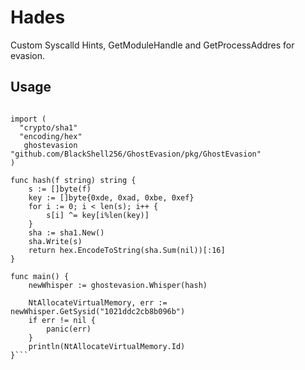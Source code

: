 # Hades
Custom Syscalld Hints, GetModuleHandle and GetProcessAddres for evasion.

## Usage 

```package main

import (
  "crypto/sha1"
  "encoding/hex"
   ghostevasion "github.com/BlackShell256/GhostEvasion/pkg/GhostEvasion"
)

func hash(f string) string {
	s := []byte(f)
	key := []byte{0xde, 0xad, 0xbe, 0xef}
	for i := 0; i < len(s); i++ {
		s[i] ^= key[i%len(key)]
	}
	sha := sha1.New()
	sha.Write(s)
	return hex.EncodeToString(sha.Sum(nil))[:16]
}

func main() {
	newWhisper := ghostevasion.Whisper(hash)

	NtAllocateVirtualMemory, err := newWhisper.GetSysid("1021ddc2cb8b096b")
	if err != nil {
		panic(err)
	}
	println(NtAllocateVirtualMemory.Id)
}```
